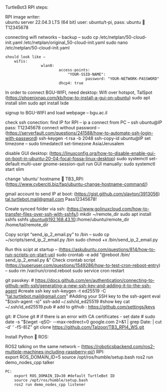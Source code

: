 TurtleBot3 RPI steps:

RPI image writer:	
ubuntu server 22.04.3 LTS (64 bit)
user: ubuntu/t-pi, pass: ubuntu  T12345678

connecting wifi networks –
	backup –
		sudo cp /etc/netplan/50-cloud-init.yaml /etc/netplan/original_50-cloud-init.yaml
	sudo nano /etc/netplan/50-cloud-init.yaml

	should look like –
		wifis:
        			wlan0:
            				access-points:
                				"YOUR-SSID-NAME":
                    					password: "YOUR-NETWORK-PASSWORD"
            				dhcp4: true

In order to connect BGU-WIFI, need desktop:
	Wifi over hotspot, TalSpot
	(https://phoenixnap.com/kb/how-to-install-a-gui-on-ubuntu)
	sudo apt install slim
	sudo apt install lxde

signup to BGU-WIFI and load webpage – bgu.ac.il

check ssh conection:
	find IP for RPI –
		ip a
	connect from PC –
		ssh ubuntu@IP
		pass: T12345678
	connect without password – (https://serverfault.com/questions/241588/how-to-automate-ssh-login-with-password)
		ssh-keygen -t rsa -b 2048
		ssh-copy-id ubuntu@IP
	set timezone –
		sudo timedatectl set-timezone Asia/Jerusalem
			
disable GUI desktop: (https://linuxconfig.org/how-to-disable-enable-gui-on-boot-in-ubuntu-20-04-focal-fossa-linux-desktop)
sudo systemctl set-default multi-user
gnome-session-quit
run GUI manually:
	sudo systemctl start slim

change ‘ubuntu’ hostname  TB3_RPI:	(https://www.cyberciti.biz/faq/ubuntu-change-hostname-command/)

gmail account to send IP at boot:	(https://gist.github.com/slayton/3913056)
	tal.turtlebot.mail@gmail.com
	Pass12345678!

Create synced folder via ssh:	(https://www.golinuxcloud.com/how-to-transfer-files-over-ssh-with-sshfs/)
	mkdir ~/remote_dir
	sudo apt install sshfs
	sshfs ubuntu@192.168.43.10:/home/ubuntu/remote_dir /home/tal/remote_dir



Copy script “send_ip_2_email.py” to /bin –
	sudo cp ~/scripts/send_ip_2_email.py /bin
	sudo chmod +x /bin/send_ip_2_email.py

Run this scipt at startup – (https://askubuntu.com/questions/814/how-to-run-scripts-on-start-up)
	sudo crontab -e
	add “@reboot /bin/ send_ip_2_email.py &”
	Check crontab script (https://superuser.com/questions/1549286/how-to-test-cron-reboot-entry) –
		sudo rm /var/run/crond.reboot 
sudo service cron restart
	
git passkey: # https://docs.github.com/en/authentication/connecting-to-github-with-ssh/generating-a-new-ssh-key-and-adding-it-to-the-ssh-agent
	#create ssh key
	ssh-keygen -t ed25519 -C "tal.turtlebot.mail@gmail.com"
	#Adding your SSH key to the ssh-agent
	eval "$(ssh-agent -s)"
	ssh-add ~/.ssh/id_ed25519
	#show key
	cat ~/.ssh/id_ed25519.pub
	# add to github : https://github.com/settings/keys
	
git:
	# Clone git
	# if there is an error with CA certificates - set date
	# sudo date -s "$(wget -qSO- --max-redirect=0 google.com 2>&1 | grep Date: | cut -d' ' -f5-8)Z"
	git clone https://github.com/Talzoor/TB3_RPI4_WS.git

	

Install Python  ROS:
	

ROS2 talking on the same network – (https://roboticsbackend.com/ros2-multiple-machines-including-raspberry-pi/)
	RPI:	
		export ROS_DOMAIN_ID=5
		source /opt/ros/humble/setup.bash
		ros2 run demo_nodes_cpp talker

	PC:	
		export ROS_DOMAIN_ID=30 #default TurtleBot ID
		source /opt/ros/humble/setup.bash
		ros2 run demo_nodes_cpp listener

